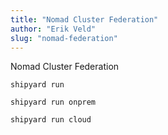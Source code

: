```yaml
---
title: "Nomad Cluster Federation"
author: "Erik Veld"
slug: "nomad-federation"
---
```

Nomad Cluster Federation

```
shipyard run
```

```
shipyard run onprem
```

```
shipyard run cloud
```